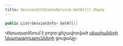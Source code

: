 ```yaml
---
title: SessionInfoCacheService.GetAll() մեթոդ
---
```


```c#
public List<SessionInfo> GetAll()
```

Վերադարձնում է բոլոր քեշավորված [սեսսիաների նկարագրությունների](../../types/SessionInfo.md) ցուցակը։
